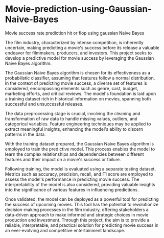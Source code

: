 # Movie-prediction-using-Gaussian-Naive-Bayes
Movie success rate prediction hit or flop using gaussian Naive Bayes

The film industry, characterized by intense competition, is inherently uncertain, making predicting a movie's success before its release a valuable endeavor for filmmakers, producers, and investors. This project seeks to develop a predictive model for movie success by leveraging the Gaussian Naive Bayes algorithm.

The Gaussian Naive Bayes algorithm is chosen for its effectiveness as a probabilistic classifier, assuming that features follow a normal distribution. In the context of predicting movie success, a diverse set of features is considered, encompassing elements such as genre, cast, budget, marketing efforts, and critical reviews. The model's foundation is laid upon a training dataset rich in historical information on movies, spanning both successful and unsuccessful releases.

The data preprocessing stage is crucial, involving the cleaning and transformation of raw data to handle missing values, outliers, and categorical variables. Feature engineering techniques may be applied to extract meaningful insights, enhancing the model's ability to discern patterns in the data.

With the training dataset prepared, the Gaussian Naive Bayes algorithm is employed to train the predictive model. This process enables the model to learn the complex relationships and dependencies between different features and their impact on a movie's success or failure.

Following training, the model is evaluated using a separate testing dataset. Metrics such as accuracy, precision, recall, and F1 score are employed to assess the model's performance in predicting movie success. The interpretability of the model is also considered, providing valuable insights into the significance of various features in influencing predictions.

Once validated, the model can be deployed as a powerful tool for predicting the success of upcoming movies. This tool has the potential to revolutionize decision-making processes in the film industry, offering stakeholders a data-driven approach to make informed and strategic choices in movie production and investment. Through this project, the aim is to provide a reliable, interpretable, and practical solution for predicting movie success in an ever-evolving and competitive entertainment landscape.
